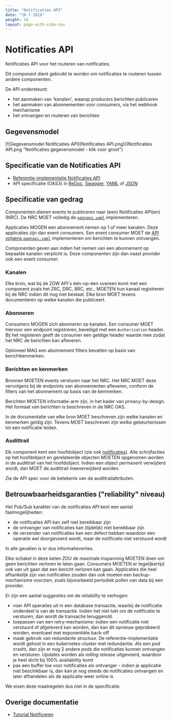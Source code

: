 ```yaml
---
title: "Notificaties API"
date: "10-7-2019"
weight: 10
layout: page-with-side-nav
---
```


# Notificaties API

Notificaties API voor het routeren van notificaties.

Dit component dient gebruikt te worden om notificaties te routeren tussen andere componenten.

De API ondersteunt:

- het aanmaken van 'kanalen', waarop producers berichten publiceren
- het aanmaken van abonnementen voor consumers, via het webhook mechanisme
- het ontvangen en routeren van berichten

## Gegevensmodel

[![Gegevensmodel Notificaties API](Notificaties API.png)](Notificaties API.png "Notificaties
gegevensmodel - klik voor groot")

## Specificatie van de Notificaties API

- [Referentie-implementatie Notificaties API](https://notificaties-api.vng.cloud)
- API specificatie (OAS3) in [ReDoc][notificaties-1.0.0-redoc],
  [Swagger][notificaties-1.0.0-swagger],
  [YAML](https://notificaties-api.vng.cloud/api/v1/schema/openapi.yaml) of
  [JSON](https://notificaties-api.vng.cloud/api/v1/schema/openapi.json)

[notificaties-1.0.0-redoc]: redoc-1.0.0
[notificaties-1.0.0-swagger]: swagger-ui-1.0.0

## Specificatie van gedrag

Componenten dienen events te publiceren naar (een) Notificaties API(en) (NRC). De NRC MOET volledig
de [`openapi.yaml`](https://notificaties-api.vng.cloud/api/v1/schema/openapi.yaml) implementeren.

Applicaties MOGEN een abonnement nemen op 1 of meer kanalen. Deze applicaties zijn dan event
consumers. Een event consumer MOET de
[API volgens `openapi.yaml`](../../../api-specificatie/nrc/consumer-api/openapi.yaml) implementeren
om berichten te kunnen ontvangen.

Componenten geven aan indien het nemen van een abonnement op bepaalde kanalen verplicht is. Deze
componenten zijn dan naast provider ook een event consumer.

### Kanalen

Elke bron, wat bij de ZGW API's één-op-éen overeen komt met een component zoals het ZRC, DRC, BRC,
etc., MOETEN hun kanaal registreren bij de NRC indien dit nog niet bestaat. Elke bron MOET tevens
documenteren op welke kanalen die publiceert.

### Abonneren

Consumers MOGEN zich abonneren op kanalen. Een consumer MOET hiervoor een endpoint registreren,
beveiligd met een `Authorization` header. Bij het registeren geeft de consumer een geldige header
waarde mee zodat het NRC de berichten kan afleveren.

Optioneel MAG een abonnement filters bevatten op basis van berichtkenmerken.

### Berichten en kenmerken

Bronnen MOETEN events versturen naar het NRC. Het NRC MOET deze vervolgens bij de endpoints van
abonnementen afleveren, conform de filters van het abonnement op basis van de kenmerken.

Berichten MOETEN informatie-arm zijn, in het kader van privacy-by-design. Het formaat van berichten
is beschreven in de NRC OAS.

In de documentatie van elke bron MOET beschreven zijn welke kanalen en kenmerken geldig zijn. Tevens
MOET beschreven zijn welke gebeurtenissen tot een notificatie leiden.

### Audittrail

Elk component kent een hoofdobject (zie ook [notificaties](#notificaties)). Alle schrijfacties op
het hoofdobject en gerelateerde objecten MOETEN opgenomen worden in de audittrail van het
hoofdobject. Indien een object permanent verwijderd wordt, dan MOET de audittrail meeverwijderd
worden.

Zie de API spec voor de betekenis van de audittrailattributen.

## Betrouwbaarheidsgaranties ("reliability" niveau)

Het Pub/Sub karakter van de notificaties API kent een aantal faalmogelijheden:

- de notificaties API kan zelf niet bereikbaar zijn
- de ontvanger van notificaties kan (tijdelijk) niet bereikbaar zijn
- de verzender van notificaties kan een defect hebben waardoor een operatie wel doorgevoerd wordt,
  maar de notificatie niet verstuurd wordt

In alle gevallen is er dus informatieverlies.

Elke schakel in deze keten ZOU de maximale inspanning MOETEN doen om geen berichten verloren te
laten gaan. Consumers MOETEN er tegelijkertijd ook van uit gaan dat een bericht verloren kan gaan.
Applicaties die heel afhankelijk zijn van notificaties zouden dan ook moeten een backup-mechanisme
voorzien, zoals bijvoorbeeld periodiek pollen van data bij een provider.

Er zijn een aantal suggesties om de reliability te verhogen:

- voer API operaties uit in een database transactie, waarbij de notificatie onderdeel is van de
  transactie. Indien het niet lukt om de notificatie te versturen, dan wordt de transactie
  teruggerold.
- toepassen van een retry-mechanisme: indien een notificatie niet verstuurd of afgeleverd kan
  worden, dan kan dit opnieuw geprobeerd worden, eventueel met exponentiële back-off
- maak gebruik van redundante structuur. De referentie-implementatie wordt gehost in een
  kubernetes-cluster met redundantie. Als een _pod_ crasht, dan zijn er nog 2 andere _pods_ die
  notificaties kunnen ontvangen en versturen. Updates worden als _rolling release_ uitgevoerd,
  waardoor je heel dicht bij 100% availability komt
- pas een buffer toe voor notificaties als ontvanger - indien je applicatie niet beschikbaar is, dan
  kan je nog steeds de notificaties ontvangen en later afhandelen als de applicatie weer online is

We eisen deze maatregelen dus niet in de specificatie.

## Overige documentatie

- [Tutorial Notificeren](../../ontwikkelaars/handleidingen-en-tutorials/notificeren)
